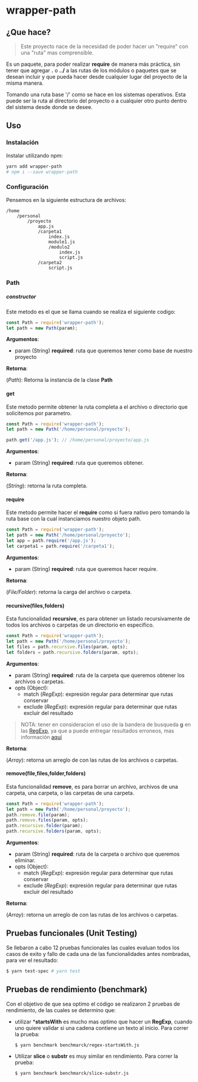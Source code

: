 # wrapper-path

## ¿Que hace?

> Este proyecto nace de la necesidad de poder hacer un "require" con una "ruta" mas comprensible.

Es un paquete, para poder realizar **require** de manera más práctica, sin tener que agregar **.** o **../** a las rutas de los módulos o paquetes que se desean incluir y que pueda hacer desde cualquier lugar del proyecto de la misma manera.

Tomando una ruta base '/' como se hace en los sistemas operativos. Esta puede ser la ruta al directorio del proyecto o a cualquier otro punto dentro del sistema desde donde se desee.

## Uso

### Instalación

Instalar utilizando npm:

~~~bash
yarn add wrapper-path
# npm i --save wrapper-path
~~~

### Configuración

Pensemos en la siguiente estructura de archivos:

~~~
/home
    /personal
        /proyecto
            app.js
            /carpeta1
                index.js
                module1.js
                /modulo2
                    index.js
                    script.js
            /carpeta2
                script.js
~~~

### Path

##### constructor

Este metodo es el que se llama cuando se realiza el siguiente codigo:

```javascript
const Path = require('wrapper-path');
let path = new Path(param);
```

**Argumentos**:

- param (String) **required**: ruta que queremos tener como base de nuestro proyecto

**Retorna**:

\(*Path*\): Retorna la instancia de la clase **Path**

#### get

Este metodo permite obtener la ruta completa a el archivo o directorio que solicitemos por parametro.

```javascript
const Path = require('wrapper-path');
let path = new Path('/home/personal/proyecto');

path.get('/app.js'); // /home/personal/proyecto/app.js
```

**Argumentos**:

- param (String) **required**: ruta que queremos obtener.

**Retorna**:

\(*String*\): retorna la ruta completa.

#### require

Este metodo permite hacer el **require** como si fuera nativo pero tomando la ruta base con la cual instanciamos nuestro objeto path.

```javascript
const Path = require('wrapper-path');
let path = new Path('/home/personal/proyecto');
let app = path.require('/app.js');
let carpeta1 = path.require('/carpeta1');
```

**Argumentos**:

- param (String) **required**: ruta que queremos hacer require.

**Retorna**:

\(*File/Folder*\): retorna la carga del archivo o carpeta.

#### recursive(files,folders)

Esta funcionalidad **recursive**, es para obtener un listado recursivamente de todos los archivos o carpetas de un directorio en especifico.

```javascript
const Path = require('wrapper-path');
let path = new Path('/home/personal/proyecto');
let files = path.recursive.files(param, opts);
let folders = path.recursive.folders(param, opts);
```

**Argumentos**:

- param (String) **required**: ruta de la carpeta que queremos obtener los archivos o carpetas.
- opts (Object):
    - match \(*RegExp*\): expresión regular para determinar que rutas conservar
    - exclude \(*RegExp*\): expresión regular para determinar que rutas excluir del resultado

> NOTA: tener en consideracion el uso de la bandera de busqueda **g** en las [RegExp][RegExp], ya que a puede entregar resultados erroneos, mas información [aquí][RexExp-g-wrong-results]

**Retorna**:

\(*Array*\): retorna un arreglo de con las rutas de los archivos o carpetas.

#### remove(file,files,folder,folders)

Esta funcionalidad **remove**, es para borrar un archivo, archivos de una carpeta, una carpeta, o las carpetas de una carpeta.

```javascript
const Path = require('wrapper-path');
let path = new Path('/home/personal/proyecto');
path.remove.file(param);
path.remove.files(param, opts);
path.recursive.folder(param);
path.recursive.folders(param, opts);
```

**Argumentos**:

- param (String) **required**: ruta de la carpeta o archivo que queremos eliminar.
- opts (Object):
    - match \(*RegExp*\): expresión regular para determinar que rutas conservar
    - exclude \(*RegExp*\): expresión regular para determinar que rutas excluir del resultado

**Retorna**:

\(*Array*\): retorna un arreglo de con las rutas de los archivos o carpetas.

## Pruebas funcionales (Unit Testing)

Se llebaron a cabo 12 pruebas funcionales las cuales evaluan todos los casos de exito y fallo de cada una de las funcionalidades antes nombradas, para ver el resultado:

```bash
$ yarn test-spec # yarn test
```

## Pruebas de rendimiento (benchmark)

Con el objetivo de que sea optimo el código se realizaron 2 pruebas de rendimiento, de las cuales se determino que:

- utilizar ***startsWith** es mucho mas optimo que hacer un **RegExp**, cuando uno quiere validar si una cadena contiene un texto al inicio. Para correr la prueba:

    ```bash
    $ yarn benchmark benchmarck/regex-startsWith.js
    ```

- Utilizar **slice** o **substr** es muy similar en rendimiento. Para correr la prueba:

    ```bash
    $ yarn benchmark benchmarck/slice-substr.js
    ```

[RegExp]: https://developer.mozilla.org/en-US/docs/Web/JavaScript/Reference/Global_Objects/RegExp
[RexExp-g-wrong-results]: https://stackoverflow.com/questions/1520800/why-does-a-regexp-with-global-flag-give-wrong-results